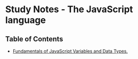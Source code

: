 # Study Notes - The JavaScript language

## Table of Contents

- [Fundamentals of JavaScript Variables and Data Types.](https://github.com/jgchoti/studynote/blob/main/learning-js/js-variable.md)

